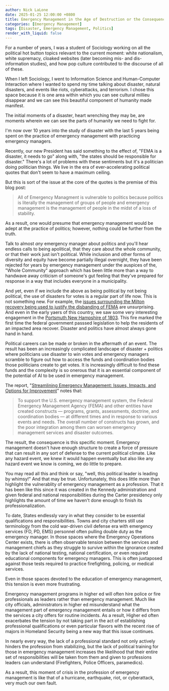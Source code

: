 ```yaml
---
author: Nick LaLone
date: 2025-01-25 12:00:00 +0800
title: Emergency Management in the Age of Destruction or the Consequences of Not Treating Politics as an Essential Part of Mitigation
categories: [Emergency Management]
tags: [Disaster, Emergency Management, Politics]
render_with_liquid: false
---
```


For a number of years, I was a student of Sociology working on all the political hot button topics relevant to the current moment: white nationalism, white supremacy, cloaked websites (later becoming mis- and dis- information studies), and how pop culture contributed to the discourse of all of these. 

When I left Sociology, I went to Information Science and Human-Computer Interaction where I wanted to spend my time talking about disaster, natural disasters, and events like riots, cyberattacks, and terrorism. I chose this space because it is one area within which you can see cultural millieu disappear and we can see this beautiful component of humanity made manifest. 

The initial moments of a disaster, heart wrenching they may be, are moments wherein we can see the parts of humanity we need to fight for.

I'm now over 10 years into the study of disaster with the last 5 years being spent on the practice of emergency management with practicing emergency managers. 

Recently, our new President has said something to the effect of, "FEMA is a disaster, it needs to go" along with, "the states should be responsible for disaster." There's a lot of problems with these sentiments but it's a politician doing politician things. We live in the era of ever-accelerating political quotes that don't seem to have a maximum ceiling. 

But this is sort of the issue at the core of the quotes is the premise of this blog post: 

> All of Emergency Managment is vulnerable to politics because politics is literally the management of groups of people and emergency management is the management of people in the midst of a loss of stability. 
 
As a result, one would presume that emergency management would be adept at the practice of politics; however, nothing could be further from the truth. 

Talk to almost *any* emergency manager about politics and you'll hear endless calls to being apolitical, that they care about the whole community, or that their work just isn't political. While inclusion and other forms of diversity and equity have become partially illegal overnight, they have been rejected for years by emergency management under the auspices of the, "Whole Community" approach which has been little more than a way to handwave away criticism of someone's gut feeling that they've prepared for response in a way that includes everyone in a municipality. 

And yet, even if we include the above as being political by not being political, the use of disasters for votes is a regular part of life now. This is not something new. For example, the [issues surrounding the Milton recovery being used to justify the disbanding of FEMA](https://www.theguardian.com/us-news/2024/nov/09/fema-supervisor-fired-milton-relief-team-trump-signs) are unsurprising. And even in the early yaers of this country, we saw some very interesting engagement in the [Portsmuth New Hampshire of 1803](https://founders.archives.gov/documents/Jefferson/01-39-02-0268). This fire marked the first time the federal government passsed legislation to help the residents of an impacted area recover. Disaster and politics have almost always gone hand in hand.

Political careers can be made or broken in the aftermath of an event. The result has been an increasingly complicated landscape of disaster + politics where politicians use disaster to win votes and emergency managers scramble to figure out how to access the funds and coordination bodies those politicians create to get votes. It is increasingly difficult to find these funds and the complexity is so onerous that it is an essential component of the potential of AI to be used in emergency management. 

The report, "[Streamlining Emergency Management: Issues, Impacts, and Options for Improvement](https://www.rand.org/pubs/research_reports/RRA1440-5.html)" notes that: 
>To support the U.S. emergency management system, the Federal Emergency Management Agency (FEMA) and other entities have created constructs — programs, grants, assessments, doctrine, and coordination bodies — at different times and in response to various events and needs. The overall number of constructs has grown, and the poor integration among them can worsen emergency management services and disaster outcomes.

The result, the consequence is this specific moment. Emergency management doesn't have enough structure to create a force of pressure that can result in any sort of defense to the current political climate. Like any hazard event, we knew it would happen eventually but also like any hazard event we know is coming, we do little to prepare. 

You may read all this and think or say, "well, this political leader is leading by whimsy!" And that may be true. Unfortunately, this does little more than highlight the vulnerablity of emergency management as a profession. That it has been like this since it was created in the Kennedy administration and given federal and national responsibilities during the Carter presidency only highlights the amount of time we haven't done enough to finish its professionalization.

To date, States endlessly vary in what they consider to be essential qualifications and responsibilities. Towns and city charters still use terminology from the cold war-driven civil defense era with emergency services (FD, PD, EMS) personnel often pulling double duty as the emergency manager. In those spaces where the Emergency Operations Center exists, there is often observable tension between the services and management chiefs as they struggle to survive within the ignorance created by the lack of national testing, national certification, or even required educational components for emergency managers. This is often juxtaposed against those tests required to practice firefighting, policing, or medical services.

Even in those spaces devoted to the education of emergency management, this tension is even more frustrating.

Emergency management programs in higher ed will often hire police or fire professionals as leaders rather than emergency management. Much like city officials, administrators in higher ed misunderstand what the management part of emergency management entails or how it differs from the services a city offers for routine incidents. As a result, Higher ed often exacerbates the tension by not taking part in the act of establishing professional qualifications or even particular flavors with the recent rise of majors in Homeland Security being a new way that this issue continues. 

In nearly every way, the lack of a professional standard not only actively hinders the profession from stabilizing, but the lack of political training for those in emergency management increases the likelihood that their entire set of responsibilities will be taken from them and given to professions leaders can understand (Firefighters, Police Officers, paramedics).

As a result, this moment of crisis in the profession of emergency management is like that of a hurricane, earthquake, riot, or cyberattack, very much our own fault.
